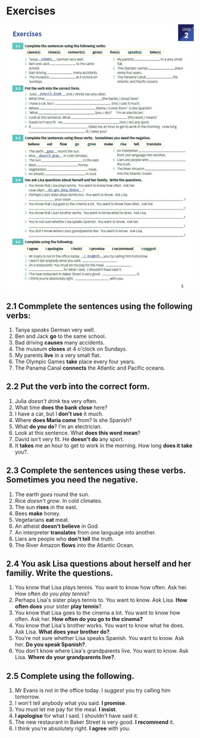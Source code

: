 # Exercises

![Page](images/Exercises_unit_2.jpeg)

## 2.1 Commplete the sentences using the following verbs:

1. Tanya _speaks_ German very well.
2. Ben and Jack **go** to the same school.
3. Bad driving **causes** many accidents.
4. The museum **closes** at 4 o'clock on Sundays.
5. My parents **live** in a very small flat.
6. The Olympic Games **take** place every four years.
7. The Panama Canal **connects** the Atlantic and Pacific oceans.

## 2.2 Put the verb into the correct form.

1. Julia _doesn't drink_ tea very often.
2. What time **does the bank close** here?
3. I have a car, but I **don't use** it much.
4. Where **does Maria come** from? Is she Spanish?
5. What **do you do**? I'm an electrician.
6. Look at this sentence. What **does this word mean**?
7. David isn't very fit. He **doesn't do** any sport.
8. It **takes** me an hour to get to work in the morning. How long **does it take** you?.

## 2.3 Complete the sentences using these verbs. Sometimes you need the negative.

1. The earth _goes_ round the sun.
2. Rice _doesn't grow_. In cold climates.
3. The sun **rises** in the east.
4. Bees **make** honey.
5. Vegetarians **eat** meat.
6. An atheist **doesn't believe** in God.
7. An interpreter **translates** from one language into another.
8. Liars are people who **don't tell** the truth.
9. The River Amazon **flows** into the Atlantic Ocean.

## 2.4 You ask Lisa questions about herself and her familiy. Write the questions.

1. You know that Lisa plays tennis. You want to know how often. Ask her.
How often _do you play tennis_?
2. Perhaps Lisa's sister plays tennis to. You want to know. Ask Lisa.
**How often does** your sister **play tennis**?.
3. You know that Lisa goes to the cinema a lot. You want to know how often. Ask her.
**How often do you go to the cinema?**
4. You know that Lisa's brother works. You want to know what he does. Ask Lisa.
**What does your brother do?**.
5. You're not sure whether Lisa speaks Spanish. You want to know. Ask her.
**Do you speak Spanish?**.
6. You don't know where Lisa's grandparents live. You want to know. Ask Lisa.
**Where do your grandparents live?**.

## 2.5 Complete using the following.

1. Mr Evans is not in the office today. I _suggest_ you try calling him tomorrow.
2. I won't tell anybody what you said. **I promise**.
3. You must let me pay for the meal. **I insist**.
4. **I apologise** for what I said. I shouldn't have said it.
5. The new restaurant in Baker Street is very good. **I recommend** it.
6. I think you're absolutely right. **I agree** with you.